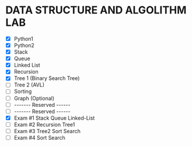 # DATA STRUCTURE AND ALGOLITHM LAB
- [x] Python1
- [x] Python2
- [x] Stack
- [x] Queue
- [x] Linked List
- [x] Recursion
- [X] Tree 1 (Binary Search Tree)
- [ ] Tree 2 (AVL)
- [ ] Sorting
- [ ] Graph (Optional)
- [ ] ------- Reserved ------
- [ ] ------- Reserved ------
- [X] Exam #1 Stack Queue Linked-List
- [ ] Exam #2 Recursion Tree1
- [ ] Exam #3 Tree2 Sort Search
- [ ] Exam #4 Sort Search